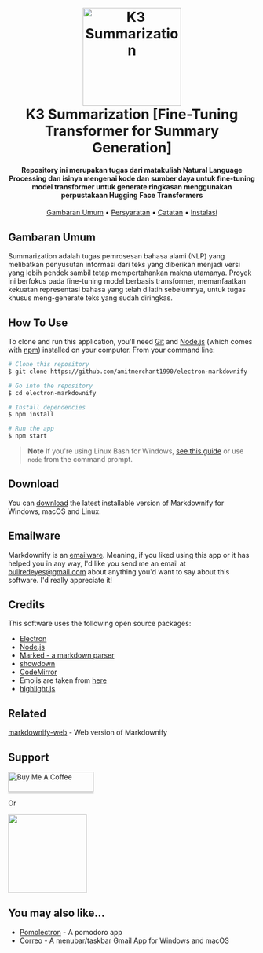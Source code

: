 
<h1 align="center">
  <br>
  <img src="https://github.com/khrsnawdnt/FineTuningT5-NLP/img/logo.png" alt="K3 Summarization" width="200">
  <br>
  K3 Summarization [Fine-Tuning Transformer for Summary Generation]
  <br>
</h1>

<h4 align="center">Repository ini merupakan tugas dari matakuliah Natural Language Processing dan isinya mengenai kode dan sumber daya untuk fine-tuning model transformer untuk generate ringkasan menggunakan perpustakaan Hugging Face Transformers</h4>

<p align="center">
  <a href="#Gambaran Umum">Gambaran Umum</a> •
  <a href="#Persyaratan">Persyaratan</a> •
  <a href="#Catatan">Catatan</a> •
  <a href="#Instalasi">Instalasi</a>
</p>


## Gambaran Umum

Summarization adalah tugas pemrosesan bahasa alami (NLP) yang melibatkan penyusutan informasi dari teks yang diberikan menjadi versi yang lebih pendek sambil tetap mempertahankan makna utamanya. Proyek ini berfokus pada fine-tuning model berbasis transformer, memanfaatkan kekuatan representasi bahasa yang telah dilatih sebelumnya, untuk tugas khusus meng-generate teks yang sudah diringkas.

## How To Use

To clone and run this application, you'll need [Git](https://git-scm.com) and [Node.js](https://nodejs.org/en/download/) (which comes with [npm](http://npmjs.com)) installed on your computer. From your command line:

```bash
# Clone this repository
$ git clone https://github.com/amitmerchant1990/electron-markdownify

# Go into the repository
$ cd electron-markdownify

# Install dependencies
$ npm install

# Run the app
$ npm start
```

> **Note**
> If you're using Linux Bash for Windows, [see this guide](https://www.howtogeek.com/261575/how-to-run-graphical-linux-desktop-applications-from-windows-10s-bash-shell/) or use `node` from the command prompt.


## Download

You can [download](https://github.com/amitmerchant1990/electron-markdownify/releases/tag/v1.2.0) the latest installable version of Markdownify for Windows, macOS and Linux.

## Emailware

Markdownify is an [emailware](https://en.wiktionary.org/wiki/emailware). Meaning, if you liked using this app or it has helped you in any way, I'd like you send me an email at <bullredeyes@gmail.com> about anything you'd want to say about this software. I'd really appreciate it!

## Credits

This software uses the following open source packages:

- [Electron](http://electron.atom.io/)
- [Node.js](https://nodejs.org/)
- [Marked - a markdown parser](https://github.com/chjj/marked)
- [showdown](http://showdownjs.github.io/showdown/)
- [CodeMirror](http://codemirror.net/)
- Emojis are taken from [here](https://github.com/arvida/emoji-cheat-sheet.com)
- [highlight.js](https://highlightjs.org/)

## Related

[markdownify-web](https://github.com/amitmerchant1990/markdownify-web) - Web version of Markdownify

## Support

<a href="https://www.buymeacoffee.com/5Zn8Xh3l9" target="_blank"><img src="https://www.buymeacoffee.com/assets/img/custom_images/purple_img.png" alt="Buy Me A Coffee" style="height: 41px !important;width: 174px !important;box-shadow: 0px 3px 2px 0px rgba(190, 190, 190, 0.5) !important;-webkit-box-shadow: 0px 3px 2px 0px rgba(190, 190, 190, 0.5) !important;" ></a>

<p>Or</p> 

<a href="https://www.patreon.com/amitmerchant">
	<img src="https://c5.patreon.com/external/logo/become_a_patron_button@2x.png" width="160">
</a>

## You may also like...

- [Pomolectron](https://github.com/amitmerchant1990/pomolectron) - A pomodoro app
- [Correo](https://github.com/amitmerchant1990/correo) - A menubar/taskbar Gmail App for Windows and macOS



